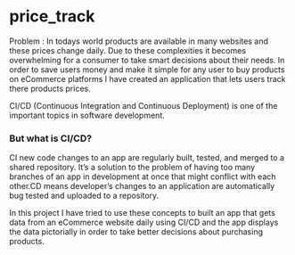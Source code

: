 # price_track
Problem : 
In todays world products are available in many websites and these prices change daily. Due to these complexities it becomes overwhelming for a consumer to take smart decisions about their needs. In order to save users money and make it simple for any user to buy products on eCommerce platforms I have created an application that lets users track there products prices.

CI/CD (Continuous Integration and Continuous Deployment) is one of the important topics in software development.

### But what is CI/CD?

CI new code changes to an app are regularly built, tested, and merged to a shared repository. It’s a solution to the problem of having too many branches of an app in development at once that might conflict with each other.CD means developer’s changes to an application are automatically bug tested and uploaded to a repository.

In this project I have tried to use these concepts to built an app that gets data from an eCommerce website daily using CI/CD and the app displays the data pictorially in order to take better decisions about purchasing products. 
